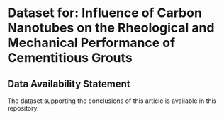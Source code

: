 # Dataset for: Influence of Carbon Nanotubes on the Rheological and Mechanical Performance of Cementitious Grouts

## Data Availability Statement

The dataset supporting the conclusions of this article is available in this repository.
